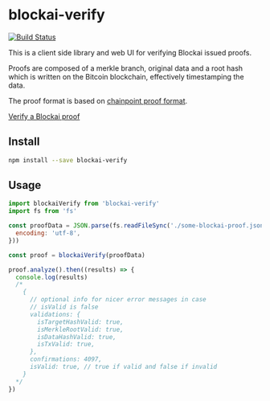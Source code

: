# blockai-verify

[![Build Status](https://travis-ci.org/blockai/blockai-verify.svg?branch=master)](https://travis-ci.org/blockai/blockai-verify)

This is a client side library and web UI for verifying Blockai issued proofs.

Proofs are composed of a merkle branch, original data and a root hash which is written on the Bitcoin blockchain, effectively timestamping the data.

The proof format is based on [chainpoint proof format](https://github.com/chainpoint/whitepaper/raw/master/chainpoint_white_paper.pdf).

<a href="https://blockai.github.io/blockai-verify/">Verify a Blockai proof</a>

## Install

```bash
npm install --save blockai-verify
```

## Usage

```javascript
import blockaiVerify from 'blockai-verify'
import fs from 'fs'

const proofData = JSON.parse(fs.readFileSync('./some-blockai-proof.json', {
  encoding: 'utf-8',
}))

const proof = blockaiVerify(proofData)

proof.analyze().then((results) => {
  console.log(results)
  /*
    {
      // optional info for nicer error messages in case
      // isValid is false
      validations: {
        isTargetHashValid: true,
        isMerkleRootValid: true,
        isDataHashValid: true,
        isTxValid: true,
      },
      confirmations: 4097,
      isValid: true, // true if valid and false if invalid
    }
  */
})
```

